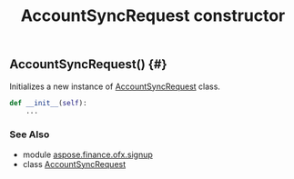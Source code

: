 ﻿---
title: AccountSyncRequest constructor
second_title: Aspose.Finance for Python via .NET API References
description: 
type: docs
weight: 10
url: /python-net/aspose.finance.ofx.signup/accountsyncrequest/__init__/
is_root: false
---

## AccountSyncRequest() {#}

Initializes a new instance of [AccountSyncRequest](/finance/python-net/aspose.finance.ofx.signup/accountsyncrequest) class.



```python
def __init__(self):
    ...
```





### See Also
* module [aspose.finance.ofx.signup](../../)
* class [AccountSyncRequest](/finance/python-net/aspose.finance.ofx.signup/accountsyncrequest)
